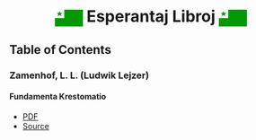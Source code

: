 <h1 align="center"><img src='../../images/Flag_of_Esperanto.png' width='50' height='30' align='center' alt='Esperanto Flag' />
Esperantaj Libroj
<img src='../../images/Flag_of_Esperanto.png' width='50' height='30' align='center' alt='Esperanto Flag' />
</h1>

## Table of Contents

### Zamenhof, L. L. (Ludwik Lejzer)

#### Fundamenta Krestomatio

- [PDF](./Fundamenta%20Krestomatio.pdf)
- [Source](https://www.gutenberg.org/ebooks/8224)

